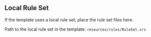 ## Local Rule Set

If the template uses a local rule set, place the rule set files here.

Path to the local rule set in the template: `resources/rules/RuleSet.srs`

